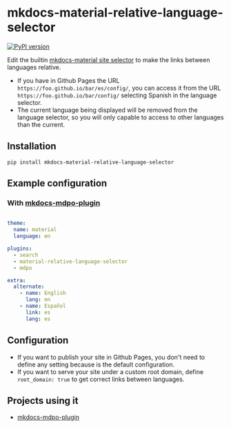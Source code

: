 # mkdocs-material-relative-language-selector

[![PyPI version][project-pypi-version-badge]][project-pypi-link]

Edit the builtin [mkdocs-material site selector][mkdocs-material-ss-link] to
make the links between languages relative.

- If you have in Github Pages the URL `https://foo.github.io/bar/es/config/`,
 you can access it from the URL `https://foo.github.io/bar/config/` selecting
 Spanish in the language selector.
- The current language being displayed will be removed from the language
 selector, so you will only capable to access to other languages than the
 current.

## Installation

```
pip install mkdocs-material-relative-language-selector
```

## Example configuration

### With [mkdocs-mdpo-plugin][mkdocs-mdpo-plugin-link]

```yaml

theme:
  name: material
  language: en

plugins:
  - search
  - material-relative-language-selector
  - mdpo

extra:
  alternate:
    - name: English
      lang: en
    - name: Español
      link: es
      lang: es
```

## Configuration

- If you want to publish your site in Github Pages, you don't need to define any
 setting because is the default configuration.
- If you want to serve your site
 under a custom root domain, define `root_domain: true` to get correct links
 between languages.

## Projects using it

- [mkdocs-mdpo-plugin][mkdocs-mdpo-plugin-link]


[mkdocs-material-ss-link]: https://squidfunk.github.io/mkdocs-material/setup/changing-the-language/#site-language-selector
[mkdocs-mdpo-plugin-link]: https://mondeja.github.io/mkdocs-mdpo-plugin/
[project-pypi-version-badge]: https://img.shields.io/pypi/v/mkdocs-material-relative-language-selector?label=version
[project-pypi-link]: https://pypi.org/project/mkdocs-material-relative-language-selector/
